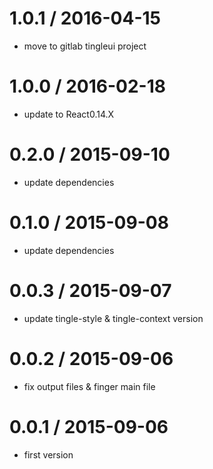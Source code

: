 1.0.1 / 2016-04-15
==================

* move to gitlab tingleui project

1.0.0 / 2016-02-18
==================

* update to React0.14.X

0.2.0 / 2015-09-10
==================

 * update dependencies

0.1.0 / 2015-09-08
==================

 * update dependencies

0.0.3 / 2015-09-07
==================

 * update tingle-style & tingle-context version

0.0.2 / 2015-09-06
==================

 * fix output files & finger main file

0.0.1 / 2015-09-06
==================

 * first version
